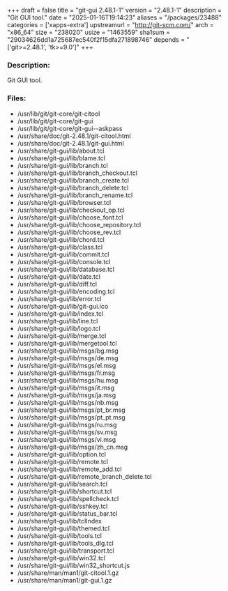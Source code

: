 +++
draft = false
title = "git-gui 2.48.1-1"
version = "2.48.1-1"
description = "Git GUI tool."
date = "2025-01-16T19:14:23"
aliases = "/packages/23488"
categories = ['xapps-extra']
upstreamurl = "http://git-scm.com/"
arch = "x86_64"
size = "238020"
usize = "1463559"
sha1sum = "29034626dd1a725687ec540f2f15dfa271898746"
depends = "['git>=2.48.1', 'tk>=9.0']"
+++
### Description: 
Git GUI tool.

### Files: 
* /usr/lib/git/git-core/git-citool
* /usr/lib/git/git-core/git-gui
* /usr/lib/git/git-core/git-gui--askpass
* /usr/share/doc/git-2.48.1/git-citool.html
* /usr/share/doc/git-2.48.1/git-gui.html
* /usr/share/git-gui/lib/about.tcl
* /usr/share/git-gui/lib/blame.tcl
* /usr/share/git-gui/lib/branch.tcl
* /usr/share/git-gui/lib/branch_checkout.tcl
* /usr/share/git-gui/lib/branch_create.tcl
* /usr/share/git-gui/lib/branch_delete.tcl
* /usr/share/git-gui/lib/branch_rename.tcl
* /usr/share/git-gui/lib/browser.tcl
* /usr/share/git-gui/lib/checkout_op.tcl
* /usr/share/git-gui/lib/choose_font.tcl
* /usr/share/git-gui/lib/choose_repository.tcl
* /usr/share/git-gui/lib/choose_rev.tcl
* /usr/share/git-gui/lib/chord.tcl
* /usr/share/git-gui/lib/class.tcl
* /usr/share/git-gui/lib/commit.tcl
* /usr/share/git-gui/lib/console.tcl
* /usr/share/git-gui/lib/database.tcl
* /usr/share/git-gui/lib/date.tcl
* /usr/share/git-gui/lib/diff.tcl
* /usr/share/git-gui/lib/encoding.tcl
* /usr/share/git-gui/lib/error.tcl
* /usr/share/git-gui/lib/git-gui.ico
* /usr/share/git-gui/lib/index.tcl
* /usr/share/git-gui/lib/line.tcl
* /usr/share/git-gui/lib/logo.tcl
* /usr/share/git-gui/lib/merge.tcl
* /usr/share/git-gui/lib/mergetool.tcl
* /usr/share/git-gui/lib/msgs/bg.msg
* /usr/share/git-gui/lib/msgs/de.msg
* /usr/share/git-gui/lib/msgs/el.msg
* /usr/share/git-gui/lib/msgs/fr.msg
* /usr/share/git-gui/lib/msgs/hu.msg
* /usr/share/git-gui/lib/msgs/it.msg
* /usr/share/git-gui/lib/msgs/ja.msg
* /usr/share/git-gui/lib/msgs/nb.msg
* /usr/share/git-gui/lib/msgs/pt_br.msg
* /usr/share/git-gui/lib/msgs/pt_pt.msg
* /usr/share/git-gui/lib/msgs/ru.msg
* /usr/share/git-gui/lib/msgs/sv.msg
* /usr/share/git-gui/lib/msgs/vi.msg
* /usr/share/git-gui/lib/msgs/zh_cn.msg
* /usr/share/git-gui/lib/option.tcl
* /usr/share/git-gui/lib/remote.tcl
* /usr/share/git-gui/lib/remote_add.tcl
* /usr/share/git-gui/lib/remote_branch_delete.tcl
* /usr/share/git-gui/lib/search.tcl
* /usr/share/git-gui/lib/shortcut.tcl
* /usr/share/git-gui/lib/spellcheck.tcl
* /usr/share/git-gui/lib/sshkey.tcl
* /usr/share/git-gui/lib/status_bar.tcl
* /usr/share/git-gui/lib/tclIndex
* /usr/share/git-gui/lib/themed.tcl
* /usr/share/git-gui/lib/tools.tcl
* /usr/share/git-gui/lib/tools_dlg.tcl
* /usr/share/git-gui/lib/transport.tcl
* /usr/share/git-gui/lib/win32.tcl
* /usr/share/git-gui/lib/win32_shortcut.js
* /usr/share/man/man1/git-citool.1.gz
* /usr/share/man/man1/git-gui.1.gz
